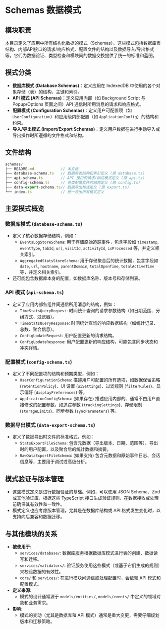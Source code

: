 # Schemas 数据模式

## 模块职责
本目录定义了应用中所有结构化数据的模式（Schemas）。这些模式包括数据库表结构、内部API接口的请求/响应格式、配置文件的结构以及数据导入/导出格式等。它们为数据验证、类型检查和模块间的数据交换提供了统一的标准和蓝图。

## 模式分类
-   **数据库模式 (Database Schemas)**：定义应用在 IndexedDB 中使用的各个对象存储（表）的结构、主键和索引。
-   **API 模式 (API Schemas)**：定义应用内部（如 Background Script 与 Popup/Options 页面之间）API 通信时所用消息的请求和响应格式。
-   **配置模式 (Configuration Schemas)**：定义用户可配置项（如 `UserConfiguration`）和应用级内部配置（如 `ApplicationConfig`）的结构和约束。
-   **导入/导出模式 (Import/Export Schemas)**：定义用户数据在进行手动导入或导出操作时所遵循的文件格式和结构。

## 文件结构
```typescript
schemas/
├── README.md            // 本文档
├── database-schema.ts   // 数据库表结构和索引定义 (原 database.ts)
├── api-schema.ts        // API 接口的请求/响应模式定义 (原 api.ts)
├── config-schema.ts     // 各类配置文件的结构定义 (原 config.ts)
├── data-export-schema.ts// 数据导出格式定义 (原 export.ts)
└── index.ts             // 统一导出所有模式定义
```

## 主要模式概览

### 数据库模式 (`database-schema.ts`)
-   定义了核心数据存储结构，例如：
    *   `EventsLogStoreSchema`: 用于存储原始追踪事件，包含字段如 `timestamp`, `eventType`, `tabId`, `url`, `visitId`, `activityId`, `isProcessed` 等，并定义相关索引。
    *   `AggregatedStatsStoreSchema`: 用于存储聚合后的统计数据，包含字段如 `date`, `url`, `hostname`, `parentDomain`, `totalOpenTime`, `totalActiveTime` 等，并定义相关索引。
-   还可能包含数据库本身的配置，如数据库名称、版本号和存储列表。

### API 模式 (`api-schema.ts`)
-   定义了应用内部各组件间通信所用消息的结构，例如：
    *   `TimeStatsQueryRequest`: 时间统计查询的请求参数结构（如日期范围、分组方式、过滤器）。
    *   `TimeStatsQueryResponse`: 时间统计查询的响应数据结构（如统计记录、总数、聚合信息）。
    *   `ConfigUpdateRequest`: 用户配置更新的请求结构。
    *   `ConfigUpdateResponse`: 用户配置更新的响应结构，可能包含同步状态和冲突详情。

### 配置模式 (`config-schema.ts`)
-   定义了不同配置项的结构和预期类型，例如：
    *   `UserConfigurationSchema`: 描述用户可配置的所有选项，如数据保留策略 (`retentionPolicy`)、UI 设置 (`uiSettings`)、过滤规则 (`filterRules`)、显示偏好 (`displayPreferences`) 等。
    *   `ApplicationConfigSchema`: (如果存在) 描述应用内部的、通常不由用户直接修改的配置参数，如追踪参数 (`trackingSettings`)、存储限制 (`storageLimits`)、同步参数 (`syncParameters`) 等。

### 数据导出模式 (`data-export-schema.ts`)
-   定义了数据导出时文件的标准格式，例如：
    *   `StatsExportFileSchema`: 包含元数据（导出版本、日期、范围等）、导出时的用户配置，以及聚合后的统计数据和摘要。
    *   `RawDataExportFileSchema`: (如果支持) 包含元数据和原始事件日志、会话信息等，主要用于调试或高级分析。

## 模式验证与版本管理
-   这些模式定义是进行数据验证的基础。例如，可以使用 JSON Schema、Zod 或其他验证库，根据这些 TypeScript 接口生成验证规则，在数据接收或处理前确保其有效性和一致性。
-   模式定义也应考虑版本管理，尤其是在数据库结构或 API 格式发生变化时，以支持向后兼容和数据迁移。

## 与其他模块的关系
-   **被使用于**:
    -   `services/database/`: 数据库服务根据数据库模式进行表的创建、数据读写和迁移。
    -   `services/validators/`: 验证服务使用这些模式（或基于它们生成的规则）来校验数据的有效性。
    -   `core/` 和 `services/`: 在进行模块间通信或处理配置时，会依赖 API 模式和配置模式。
-   **定义来源**:
    -   模式的设计通常源于 `models/entities/`, `models/events/` 中定义的领域对象和业务需求。
-   **影响**:
    -   模式的变动（尤其是数据库和 API 模式）通常是重大变更，需要仔细规划版本和迁移策略。
